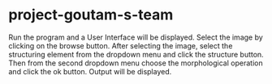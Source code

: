 # project-goutam-s-team
 Run the program and a User Interface will be displayed.
 Select the image by clicking on the browse button.
 After selecting the image, select the structuring element from the dropdown menu and click the structure button.
 Then from the second dropdown  menu choose the morphological operation and click the ok button.
 Output will be displayed.
